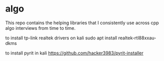 # algo

This repo contains the helping libraries that I consistently use across cpp algo interviews from time to time.

to install tp-link realtek drivers on kali
sudo apt install realtek-rtl88xxau-dkms

to install pyrit in kali
https://github.com/hacker3983/pyrit-installer
